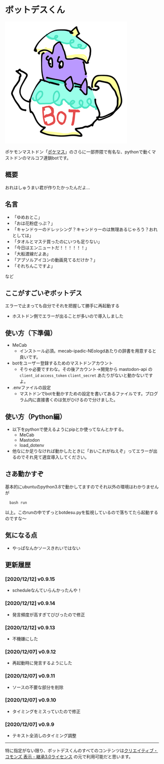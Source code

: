 # ボットデスくん

![私がボットデス](https://github.com/sakots/botdesu/blob/main/ico.png?raw=true)

ポケモンマストドン「[ポケマス](https://pokemon.mastportal.info/)」のさらに一部界隈で有名な、pythonで動くマストドンのマルコフ連鎖botです。

## 概要

おれはしゅうまい君が作りたかったんだよ…

## 名言

- 「ゆめおとこ」
- 「おは​​花粉症っぷ？」
- 「キャンドゥーのドレッシング？キャンドゥーのは無理あるじゃろう？おれとしては」
- 「タオルとマステ買ったのにいつも足りない」
- 「今日はエンニュートだ！！！！！！」
- 「大船渡線だよあ」
- 「アブソルアイコンの動画見てるだけか？」
- 「それちんこですよ」

など

## ここがすごいぞボットデス

エラーで止まっても自分でそれを把握して勝手に再起動する

- ホストドン側でエラーが出ることが多いので導入しました

## 使い方（下準備）

- MeCab
  - インストール必須。mecab-ipadic-NEologdあたりの辞書を用意すると良いです。
- botをユーザー登録するためのマストドンアカウント
  - そりゃ必要ですわな。その後アカウント→開発から mastodon-api の `client_id` `access_token` `client_secret` あたりがないと動かないですよ。
- .envファイルの設定
  - マストドンでbotを動かすための設定を書いてあるファイルです。プログラム内に直接書くのは気がひけるので分けました。

## 使い方（Python編）

- 以下をpythonで使えるようにpipとか使ってなんとかする。
  - MeCab
  - Mastodon
  - load_dotenv
- 他なにか足りなければ動かしたときに「おいこれがねえぞ」ってエラーが出るのでそれ見て適宜導入してください。

## さあ動かすぞ

基本的にubuntuのpython3.8で動かしてますのでそれ以外の環境はわかりませんが

```shell:terminal
  bash run
```

以上。このrunの中でずっとbotdesu.pyを監視しているので落ちてたら起動するのですな～

## 気になる点

- やっぱなんかソースきれいではない

## 更新履歴

### [2020/12/12] v0.9.15

- scheduleなんていらんかったんや！

### [2020/12/12] v0.9.14

- 発言頻度が高すぎてびびったので修正

### [2020/12/12] v0.9.13

- 不機嫌にした

### [2020/12/07] v0.9.12

- 再起動時に発言するようにした

### [2020/12/07] v0.9.11

- ソースの不要な部分を削除

### [2020/12/07] v0.9.10

- タイミングをミスっていたので修正

### [2020/12/07] v0.9.9

- テキスト全消しのタイミング調整

---

特に指定がない限り、ボットデスくんのすべてのコンテンツは[クリエイティブ・コモンズ 表示 - 継承3.0ライセンス](https://creativecommons.org/licenses/by-sa/3.0/deed.ja) の元で利用可能だと思います。
